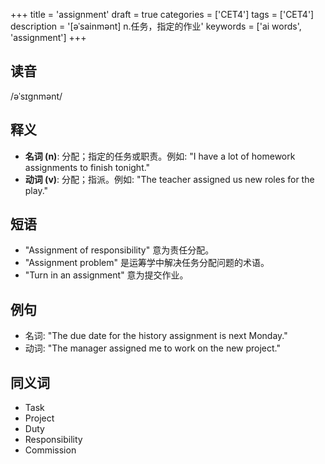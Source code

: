+++
title = 'assignment'
draft = true
categories = ['CET4']
tags = ['CET4']
description = '[əˈsainmənt] n.任务，指定的作业'
keywords = ['ai words', 'assignment']
+++

## 读音
/əˈsɪgnmənt/

## 释义
- **名词 (n)**: 分配；指定的任务或职责。例如: "I have a lot of homework assignments to finish tonight."
- **动词 (v)**: 分配；指派。例如: "The teacher assigned us new roles for the play."

## 短语
- "Assignment of responsibility" 意为责任分配。
- "Assignment problem" 是运筹学中解决任务分配问题的术语。
- "Turn in an assignment" 意为提交作业。

## 例句
- 名词: "The due date for the history assignment is next Monday."
- 动词: "The manager assigned me to work on the new project."

## 同义词
- Task
- Project
- Duty
- Responsibility
- Commission
